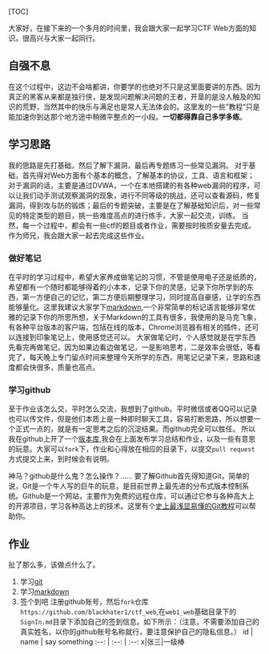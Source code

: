 [TOC]

大家好，在接下来的一个多月的时间里，我会跟大家一起学习CTF Web方面的知识。很高兴与大家一起同行。

## 自强不息
在这个过程中，这边不会啥都讲，你要学的也绝对不只是这里面要讲的东西。因为真正的黑客从来都是独行侠，是发现问题解决问题的王者，开垦的是没人触及的知识的荒野，当然其中的快乐与满足也是常人无法体会的。这里发的一些”教程“只是能加速你到达那个地方途中稍微平整点的一小段。**一切都得靠自己多学多练**。

## 学习思路
我的思路是先打基础，然后了解下漏洞，最后再专题练习一些常见漏洞。
对于基础，首先得对Web方面有个基本的概念，了解基本的协议，工具、语言和框架；对于漏洞的话，主要是通过DVWA，一个在本地搭建的有各种web漏洞的程序，可以让我们动手测试观察漏洞的现象，进行不同等级的挑战，还可以查看源码，修复漏洞，得到攻与防的锻炼；最后的专题突破，主要是在了解基础知识后，对一些常见的特定类型的题目，挑一些难度高点的进行练手，大家一起交流，训练。
当然，每一个过程中，都会有一些ctf的题目或者作业，需要按时按质安量去完成。作为师兄，我会跟大家一起去完成这些作业。

### 做好笔记
在平时的学习过程中，希望大家养成做笔记的习惯，不管是使用电子还是纸质的，希望都有一个随时都能够得着的小本本，记录下你的灵感，记录下你所学到的东西，第一方便自己的记忆，第二方便后期整理学习，同时提高自豪感，让学的东西能够量化。这里我建议大家学下[markdown](https://guides.github.com/features/mastering-markdown/#what),一个非常简单的标记语言能够非常优雅的记录下你的所思所想，关于Markdown的工具有很多，我使用的是马克飞象，有各种平台版本的客户端，包括在线的版本，Chrome浏览器有相关的插件，还可以连接到印象笔记上，使用感觉还可以。
大家做笔记时，个人感觉就是在学东西先看完再做笔记，因为如果边看边做笔记，一是影响思考，二是效率会很低，等看完了，每天晚上专门留点时间来整理今天所学的东西，用笔记记录下来，思路和速度都会快很多，质量也高点。

### 学习github
至于作业该怎么交，平时怎么交流，我想到了github。平时微信或者QQ可以记录也可以传文件，但是他们本质上是一种即时聊天工具，容易打断思路，所以想要一个正式一点的，就是有一定思考之后的沉淀结果。而github完全可以胜任。
所以我在github上开了一个[版本库](https://github.com/blackhater1/ctf_web),我会在上面发布学习总结和作业，以及一些有意思的玩意。大家可以`fork`下，作业和心得放在相应的目录下，以提交`pull request`方式提交上来，到时候会有说明。

神马？github是什么鬼？怎么操作？……
要了解Github首先得知道Git，简单的说，Git是一个牛人写的巨牛的玩意，是目前世界上最先进的分布式版本控制系统。Github是一个网站，主要作为免费的远程仓库，可以通过它参与各种高大上的开源项目，学习各种高达上的技术。这里有个[史上最浅显易懂的Git教程](https://www.liaoxuefeng.com/wiki/0013739516305929606dd18361248578c67b8067c8c017b000)可以帮助你。

## 作业
扯了那么多，该做点什么了。
1. 学习[git](https://www.liaoxuefeng.com/wiki/0013739516305929606dd18361248578c67b8067c8c017b000)
2. 学习[markdown](https://guides.github.com/features/mastering-markdown/#what)
3.  签个到吧
注册github账号，然后`fork`仓库`https://github.com/blackhater1/ctf_web`,在`web1_web`基础目录下的`SignIn.md`目录下添加自己的签到信息。如下所示：（注意，不需要添加自己的真实姓名，以你的github账号名称就行，要注意保护自己的隐私信息。）
id | name | say something
:--: | :--: | :--:
x|张三|一级棒
